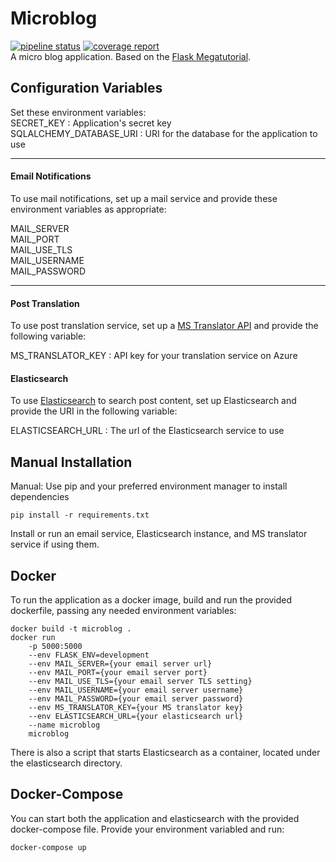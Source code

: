 # Microblog
[![pipeline status](https://gitlab.com/m_duran/flask-test/badges/master/pipeline.svg)](https://gitlab.com/m_duran/flask-test/commits/master)
[![coverage report](https://gitlab.com/m_duran/flask-test/badges/master/coverage.svg)](https://gitlab.com/m_duran/flask-test/commits/master)  
A micro blog application. Based on the [Flask Megatutorial](https://blog.miguelgrinberg.com/post/the-flask-mega-tutorial-part-i-hello-world).

## Configuration Variables
Set these environment variables:  
SECRET_KEY  : Application's secret key  
SQLALCHEMY_DATABASE_URI : URI for the database for the application to use  

<hr>

#### Email Notifications  

To use mail notifications, set up a mail service and provide these environment variables as appropriate:  

MAIL_SERVER  
MAIL_PORT  
MAIL_USE_TLS  
MAIL_USERNAME  
MAIL_PASSWORD  
<hr>

#### Post Translation  
To use post translation service, set up a [MS Translator API](https://azure.microsoft.com/en-us/services/cognitive-services/translator-text-api/) and provide the following variable:  

MS_TRANSLATOR_KEY : API key for your translation service on Azure

#### Elasticsearch  
To use [Elasticsearch](https://www.elastic.co/products/elasticsearch) to search post content, set up Elasticsearch and provide the URI in the following variable:  

ELASTICSEARCH_URL : The url of the Elasticsearch service to use


## Manual Installation
Manual: Use pip and your preferred environment manager to install dependencies

    pip install -r requirements.txt
    
Install or run an email service, Elasticsearch instance, and MS translator service if using them.

## Docker  
To run the application as a docker image, build and run the provided dockerfile, passing any needed environment variables:  

    docker build -t microblog .
    docker run
        -p 5000:5000
        --env FLASK_ENV=development
        --env MAIL_SERVER={your email server url}
        --env MAIL_PORT={your email server port}
        --env MAIL_USE_TLS={your email server TLS setting}
        --env MAIL_USERNAME={your email server username}
        --env MAIL_PASSWORD={your email server password}
        --env MS_TRANSLATOR_KEY={your MS translator key}
        --env ELASTICSEARCH_URL={your elasticsearch url}
        --name microblog
        microblog 
        
There is also a script that starts Elasticsearch as a container, located under the elasticsearch directory. 
        
## Docker-Compose
You can start both the application and elasticsearch with the provided docker-compose file. Provide your environment variabled and run:  

    docker-compose up
